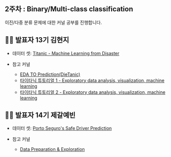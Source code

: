 ## 2주차 : Binary/Multi-class classification

이진/다중 분류 문제에 대한 커널 공부를 진행합니다.

## 🙋‍♀️ 발표자 13기 김현지

+ 데이터 셋: [Titanic - Machine Learning from Disaster](https://www.kaggle.com/c/titanic)
+ 참고 커널

  - [EDA TO Prediction(DieTanic)](https://www.kaggle.com/ash316/eda-to-prediction-dietanic)
  - [타이타닉 튜토리얼 1 - Exploratory data analysis, visualization, machine learning](https://kaggle-kr.tistory.com/17?category=868316)
  - [타이타닉 튜토리얼 2 - Exploratory data analysis, visualization, machine learning](https://kaggle-kr.tistory.com/18?category=868316)


## 🙋‍♀️ 발표자 14기 제갈예빈
+ 데이터 셋: [Porto Seguro's Safe Driver Prediction](https://www.kaggle.com/c/porto-seguro-safe-driver-prediction/data)
+ 참고 커널

  - [Data Preparation & Exploration](https://www.kaggle.com/bertcarremans/data-preparation-exploration)
